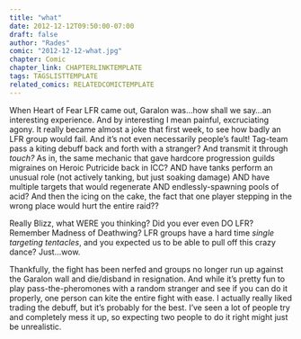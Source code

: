 ```yaml
---
title: "what"
date: 2012-12-12T09:50:00-07:00
draft: false
author: "Rades"
comic: "2012-12-12-what.jpg"
chapter: Comic
chapter_link: CHAPTERLINKTEMPLATE
tags: TAGSLISTTEMPLATE
related_comics: RELATEDCOMICTEMPLATE
---
```


When Heart of Fear LFR came out, Garalon was…how shall we say…an interesting experience. And by interesting I mean painful, excruciating agony. It really became almost a joke that first week, to see how badly an LFR group would fail. And it’s not even necessarily people’s fault! Tag-team pass a kiting debuff back and forth with a stranger? And transmit it through *touch?* As in, the same mechanic that gave hardcore progression guilds migraines on Heroic Putricide back in ICC? AND have tanks perform an unusual role (not actively tanking, but just soaking damage) AND have multiple targets that would regenerate AND endlessly-spawning pools of acid? And then the icing on the cake, the fact that one player stepping in the wrong place would hurt the entire raid??


Really Blizz, what WERE you thinking? Did you ever even DO LFR? Remember Madness of Deathwing? LFR groups have a hard time *single targeting tentacles*, and you expected us to be able to pull off this crazy dance? Just…wow.


Thankfully, the fight has been nerfed and groups no longer run up against the Garalon wall and die/disband in resignation. And while it’s pretty fun to play pass-the-pheromones with a random stranger and see if you can do it properly, one person can kite the entire fight with ease. I actually really liked trading the debuff, but it’s probably for the best. I’ve seen a lot of people try and completely mess it up, so expecting two people to do it right might just be unrealistic.

